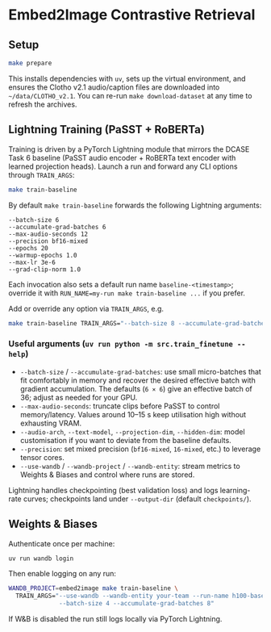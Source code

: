 # Embed2Image Contrastive Retrieval

## Setup

```bash
make prepare
```

This installs dependencies with `uv`, sets up the virtual environment, and
ensures the Clotho v2.1 audio/caption files are downloaded into
`~/data/CLOTHO_v2.1`. You can re-run `make download-dataset` at any time to
refresh the archives.

## Lightning Training (PaSST + RoBERTa)

Training is driven by a PyTorch Lightning module that mirrors the DCASE Task 6
baseline (PaSST audio encoder + RoBERTa text encoder with learned projection
heads). Launch a run and forward any CLI options through `TRAIN_ARGS`:

```bash
make train-baseline
```

By default `make train-baseline` forwards the following Lightning arguments:

```
--batch-size 6
--accumulate-grad-batches 6
--max-audio-seconds 12
--precision bf16-mixed
--epochs 20
--warmup-epochs 1.0
--max-lr 3e-6
--grad-clip-norm 1.0
```

Each invocation also sets a default run name `baseline-<timestamp>`; override it
with `RUN_NAME=my-run make train-baseline ...` if you prefer.

Add or override any option via `TRAIN_ARGS`, e.g.

```bash
make train-baseline TRAIN_ARGS="--batch-size 8 --accumulate-grad-batches 4"
```

### Useful arguments (`uv run python -m src.train_finetune --help`)

- `--batch-size` / `--accumulate-grad-batches`: use small micro-batches that fit
  comfortably in memory and recover the desired effective batch with gradient
  accumulation. The defaults (`6 × 6`) give an effective batch of 36; adjust as
  needed for your GPU.
- `--max-audio-seconds`: truncate clips before PaSST to control memory/latency.
  Values around 10–15 s keep utilisation high without exhausting VRAM.
- `--audio-arch`, `--text-model`, `--projection-dim`, `--hidden-dim`: model
  customisation if you want to deviate from the baseline defaults.
- `--precision`: set mixed precision (`bf16-mixed`, `16-mixed`, etc.) to leverage
  tensor cores.
- `--use-wandb` / `--wandb-project` / `--wandb-entity`: stream metrics to
  Weights & Biases and control where runs are stored.

Lightning handles checkpointing (best validation loss) and logs learning-rate
curves; checkpoints land under `--output-dir` (default `checkpoints/`).

## Weights & Biases

Authenticate once per machine:

```bash
uv run wandb login
```

Then enable logging on any run:

```bash
WANDB_PROJECT=embed2image make train-baseline \
  TRAIN_ARGS="--use-wandb --wandb-entity your-team --run-name h100-baseline \
              --batch-size 4 --accumulate-grad-batches 8"
```

If W&B is disabled the run still logs locally via PyTorch Lightning.
